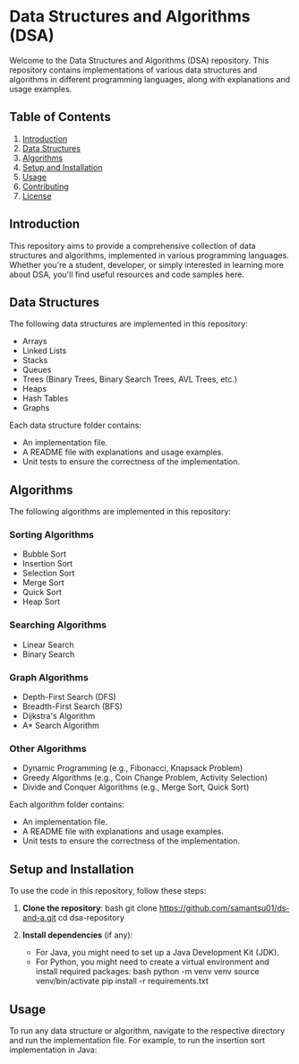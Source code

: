 # Data Structures and Algorithms (DSA)

Welcome to the Data Structures and Algorithms (DSA) repository. This repository contains implementations of various data structures and algorithms in different programming languages, along with explanations and usage examples.

## Table of Contents

1. [Introduction](#introduction)
2. [Data Structures](#data-structures)
3. [Algorithms](#algorithms)
4. [Setup and Installation](#setup-and-installation)
5. [Usage](#usage)
6. [Contributing](#contributing)
7. [License](#license)

## Introduction

This repository aims to provide a comprehensive collection of data structures and algorithms, implemented in various programming languages. Whether you're a student, developer, or simply interested in learning more about DSA, you'll find useful resources and code samples here.

## Data Structures

The following data structures are implemented in this repository:

- Arrays
- Linked Lists
- Stacks
- Queues
- Trees (Binary Trees, Binary Search Trees, AVL Trees, etc.)
- Heaps
- Hash Tables
- Graphs

Each data structure folder contains:
- An implementation file.
- A README file with explanations and usage examples.
- Unit tests to ensure the correctness of the implementation.

## Algorithms

The following algorithms are implemented in this repository:

### Sorting Algorithms

- Bubble Sort
- Insertion Sort
- Selection Sort
- Merge Sort
- Quick Sort
- Heap Sort

### Searching Algorithms

- Linear Search
- Binary Search

### Graph Algorithms

- Depth-First Search (DFS)
- Breadth-First Search (BFS)
- Dijkstra's Algorithm
- A* Search Algorithm

### Other Algorithms

- Dynamic Programming (e.g., Fibonacci, Knapsack Problem)
- Greedy Algorithms (e.g., Coin Change Problem, Activity Selection)
- Divide and Conquer Algorithms (e.g., Merge Sort, Quick Sort)

Each algorithm folder contains:
- An implementation file.
- A README file with explanations and usage examples.
- Unit tests to ensure the correctness of the implementation.

## Setup and Installation

To use the code in this repository, follow these steps:

1. **Clone the repository**:
    bash
    git clone https://github.com/samantsu01/ds-and-a.git
    cd dsa-repository


2. **Install dependencies** (if any):
    - For Java, you might need to set up a Java Development Kit (JDK).
    - For Python, you might need to create a virtual environment and install required packages:
      bash
      python -m venv venv
      source venv/bin/activate
      pip install -r requirements.txt


## Usage

To run any data structure or algorithm, navigate to the respective directory and run the implementation file. For example, to run the insertion sort implementation in Java:
